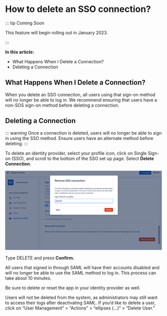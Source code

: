 # How to delete an SSO connection? 

::: tip Coming Soon

This feature will begin rolling out in January 2023.

:::

**In this article:**
- What Happens When I Delete a Connection? 
- Deleting a Connection 

## What Happens When I Delete a Connection? 

When you delete an SSO connection, all users using that sign-on method will no longer be able to log in. We recommend ensuring that users have a non-SOS sign-on method before deleting a connection. 

## Deleting a Connection 

::: warning
Once a connection is deleted, users will no longer be able to sign in using the SSO method. Ensure users have an alternate method before deleting. 
:::

To delete an identity provider, select your profile icon, click on Single Sign-on (SSO), and scroll to the bottom of the SSO set up page. Select **Delete Connection**. 


![A screen showing a modal asking the user to type “DELETE” to delete the SSO connection.](./images/delete-sso/delete-sso.png)

Type DELETE and press **Confirm.**

All users that signed in through SAML will have their accounts disabled and will no longer be able to use the SAML method to log in. This process can take about 10 minutes. 

Be sure to delete or reset the app in your identity provider as well. 

Users will not be deleted from the system, as administrators may still want to access their logs after deactivating SAML. If you’d like to delete a user, click on “User Management” > “Actions” > “ellipses (…)” > “Delete User.” 
